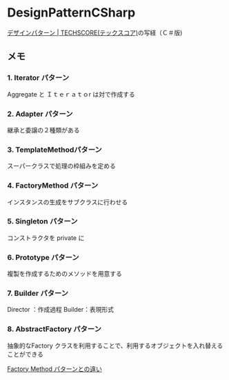 # DesignPatternCSharp

[デザインパターン | TECHSCORE(テックスコア)](http://www.techscore.com/tech/DesignPattern/index.html/)の写経（Ｃ＃版)

## メモ
### 1. Iterator パターン
Aggregate と Ｉｔｅｒａｔｏr は対で作成する

### 2. Adapter パターン
継承と委譲の２種類がある

### 3. TemplateMethodパターン
スーパークラスで処理の枠組みを定める

### 4. FactoryMethod パターン
インスタンスの生成をサブクラスに行わせる

### 5. Singleton パターン
コンストラクタを private に

### 6. Prototype パターン
複製を作成するためのメソッドを用意する

### 7. Builder パターン
Director ：作成過程
Builder：表現形式

### 8. AbstractFactory パターン
抽象的なFactory クラスを利用することで、利用するオブジェクトを入れ替えることができる

[Factory Method パターンとの違い](https://ja.wikipedia.org/wiki/Abstract_Factory_%E3%83%91%E3%82%BF%E3%83%BC%E3%83%B3#Factory_Method_.E3.83.91.E3.82.BF.E3.83.BC.E3.83.B3.E3.81.A8.E3.81.AE.E9.81.95.E3.81.84)
